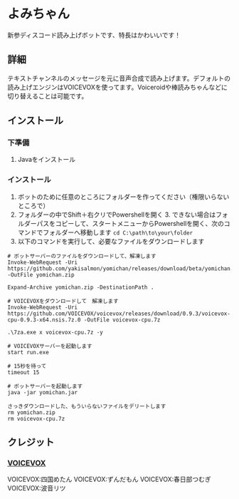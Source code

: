 
# よみちゃん
新参ディスコード読み上げボットです、特長はかわいいです！

## 詳細
テキストチャンネルのメッセージを元に音声合成で読み上げます。デフォルトの読み上げエンジンはVOICEVOXを使ってます。Voiceroidや棒読みちゃんなどに切り替えることは可能です。

## インストール
### 下準備
1. Javaをインストール
### インストール
1. ボットのために任意のところにフォルダーを作ってください（権限いらないところで）
2. フォルダーの中でShift＋右クリでPowershellを開く
	3. できない場合はフォルダーパスをコピーして、スタートメニューからPowershellを開く、次のコマンドでフォルダーへ移動します ```cd C:\path\to\your\folder```
4. 以下のコマンドを実行して、必要なファイルをダウンロードします
```
# ボットサーバーのファイルをダウンロードして、解凍します
Invoke-WebRequest -Uri https://github.com/yakisalmon/yomichan/releases/download/beta/yomichan.zip -OutFile yomichan.zip

Expand-Archive yomichan.zip -DestinationPath .

# VOICEVOXをダウンロードして　解凍します
Invoke-WebRequest -Uri https://github.com/VOICEVOX/voicevox/releases/download/0.9.3/voicevox-cpu-0.9.3-x64.nsis.7z.0 -OutFile voicevox-cpu.7z

.\7za.exe x voicevox-cpu.7z -y

# VOICEVOXサーバーを起動します
start run.exe

# 15秒を待って
timeout 15

# ボットサーバーを起動します
java -jar yomichan.jar

さっきダウンロードした、もういらないファイルをデリートします
rm yomichan.zip
rm voicevox-cpu.7z
```

## クレジット
### [VOICEVOX](https://voicevox.hiroshiba.jp/)
VOICEVOX:四国めたん
VOICEVOX:ずんだもん
VOICEVOX:春日部つむぎ
VOICEVOX:波音リツ
